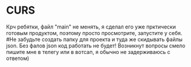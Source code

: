 # CURS
Крч ребятки, файл "main" не менять, я сделал его уже прктически готовым продуктом, поэтому просто просмотрите, запустите у себя. #Не забудьте создать папку для проекта и туда же скидывать файлы json. Без фалов json код работать не будет! Возникнут вопросы смело пишите мне в телегу или в вотсап, я обычно не задерживаюсь с ответом)

